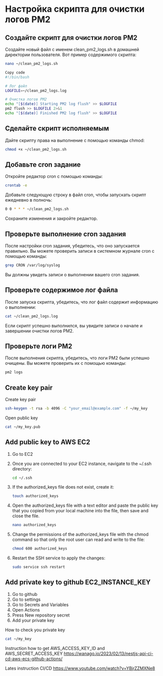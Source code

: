 # Настройка скрипта для очистки логов PM2
## Создайте скрипт для очистки логов PM2

Создайте новый файл с именем clean_pm2_logs.sh в домашней директории пользователя. Вот пример содержимого скрипта:

```bash
nano ~/clean_pm2_logs.sh
```

```bash
Copy code
#!/bin/bash

# Лог файл
LOGFILE=~/clean_pm2_logs.log

# Очистка логов PM2
echo "[$(date)] Starting PM2 log flush" >> $LOGFILE
pm2 flush >> $LOGFILE 2>&1
echo "[$(date)] Finished PM2 log flush" >> $LOGFILE
```

## Сделайте скрипт исполняемым

Дайте скрипту права на выполнение с помощью команды chmod:

```bash
chmod +x ~/clean_pm2_logs.sh
```


## Добавьте cron задание

Откройте редактор cron с помощью команды:

```bash
crontab -e
```
Добавьте следующую строку в файл cron, чтобы запускать скрипт ежедневно в полночь:

```bash
0 0 * * * ~/clean_pm2_logs.sh
```
Сохраните изменения и закройте редактор.

## Проверьте выполнение cron задания

После настройки cron задания, убедитесь, что оно запускается правильно. Вы можете проверить записи в системном журнале cron с помощью команды:

```bash
grep CRON /var/log/syslog
```
Вы должны увидеть записи о выполнении вашего cron задания.

## Проверьте содержимое лог файла

После запуска скрипта, убедитесь, что лог файл содержит информацию о выполнении:

```bash
cat ~/clean_pm2_logs.log
```
Если скрипт успешно выполнился, вы увидите записи о начале и завершении очистки логов PM2.

## Проверьте логи PM2

После выполнения скрипта, убедитесь, что логи PM2 были успешно очищены. Вы можете проверить их с помощью команды:

```bash
pm2 logs
```



## Create key pair

Create key pair
```bash
ssh-keygen -t rsa -b 4096 -C "your_email@example.com" -f ~/my_key
```

Open public key
```bash
cat ~/my_key.pub
```

## Add public key to AWS EC2

1. Go to EC2
2. Once you are connected to your EC2 instance, navigate to the ~/.ssh directory:

    ```bash
    cd ~/.ssh
    ```
3. If the authorized_keys file does not exist, create it:

    ```bash
    touch authorized_keys
    ```

4. Open the authorized_keys file with a text editor and paste the public key that you copied from your local machine into the file, then save and close the file.

    ```bash
    nano authorized_keys
    ```

5. Change the permissions of the authorized_keys file with the chmod command so that only the root user can read and write to the file:

    ```bash
    chmod 600 authorized_keys
    ```

6. Restart the SSH service to apply the changes:

    ```bash
    sudo service ssh restart
    ```

## Add private key to github EC2_INSTANCE_KEY

1. Go to github
2. Go to settings
3. Go to Secrets and Variables
4. Open Actions
5. Press New repository secret
6. Add your private key

How to check you private key

```bash
cat ~/my_key
```

Instruction how to get AWS_ACCESS_KEY_ID and AWS_SECRET_ACCESS_KEY
https://wanago.io/2023/02/13/nestjs-api-ci-cd-aws-ecs-github-actions/


Lates instruction CI/CD
https://www.youtube.com/watch?v=YBjrZZMXNe8